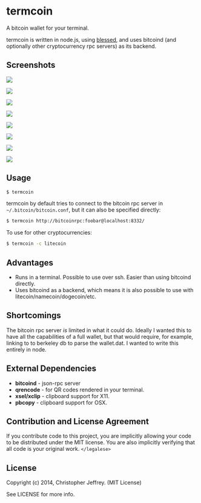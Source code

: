# termcoin

A bitcoin wallet for your terminal.

termcoin is written in node.js, using [blessed][1], and uses bitcoind (and
optionally other cryptocurrency rpc servers) as its backend.

## Screenshots

![](https://raw.github.com/chjj/termcoin/master/img/1.png)

![](https://raw.github.com/chjj/termcoin/master/img/2.png)

![](https://raw.github.com/chjj/termcoin/master/img/3.png)

![](https://raw.github.com/chjj/termcoin/master/img/4.png)

![](https://raw.github.com/chjj/termcoin/master/img/5.png)

![](https://raw.github.com/chjj/termcoin/master/img/6.png)

![](https://raw.github.com/chjj/termcoin/master/img/7.png)

![](https://raw.github.com/chjj/termcoin/master/img/8.png)

## Usage

``` bash
$ termcoin
```

termcoin by default tries to connect to the bitcoin rpc server in
`~/.bitcoin/bitcoin.conf`, but it can also be specified directly:

``` bash
$ termcoin http://bitcoinrpc:foobar@localhost:8332/
```

To use for other cryptocurrencies:

``` bash
$ termcoin -c litecoin
```

## Advantages

- Runs in a terminal. Possible to use over ssh. Easier than using bitcoind
  directly.
- Uses bitcoind as a backend, which means it is also possible to use with
  litecoin/namecoin/dogecoin/etc.

## Shortcomings

The bitcoin rpc server *is* limited in what it could do. Ideally I wanted this
to have all the capabilities of a full wallet, but that would require, for
example, linking to to berkeley db to parse the wallet.dat. I wanted to write
this entirely in node.

## External Dependencies

- **bitcoind** - json-rpc server
- **qrencode** - for QR codes rendered in your terminal.
- **xsel/xclip** - clipboard support for X11.
- **pbcopy** - clipboard support for OSX.

## Contribution and License Agreement

If you contribute code to this project, you are implicitly allowing your code
to be distributed under the MIT license. You are also implicitly verifying that
all code is your original work. `</legalese>`

## License

Copyright (c) 2014, Christopher Jeffrey. (MIT License)

See LICENSE for more info.

[1]: https://github.com/chjj/blessed
